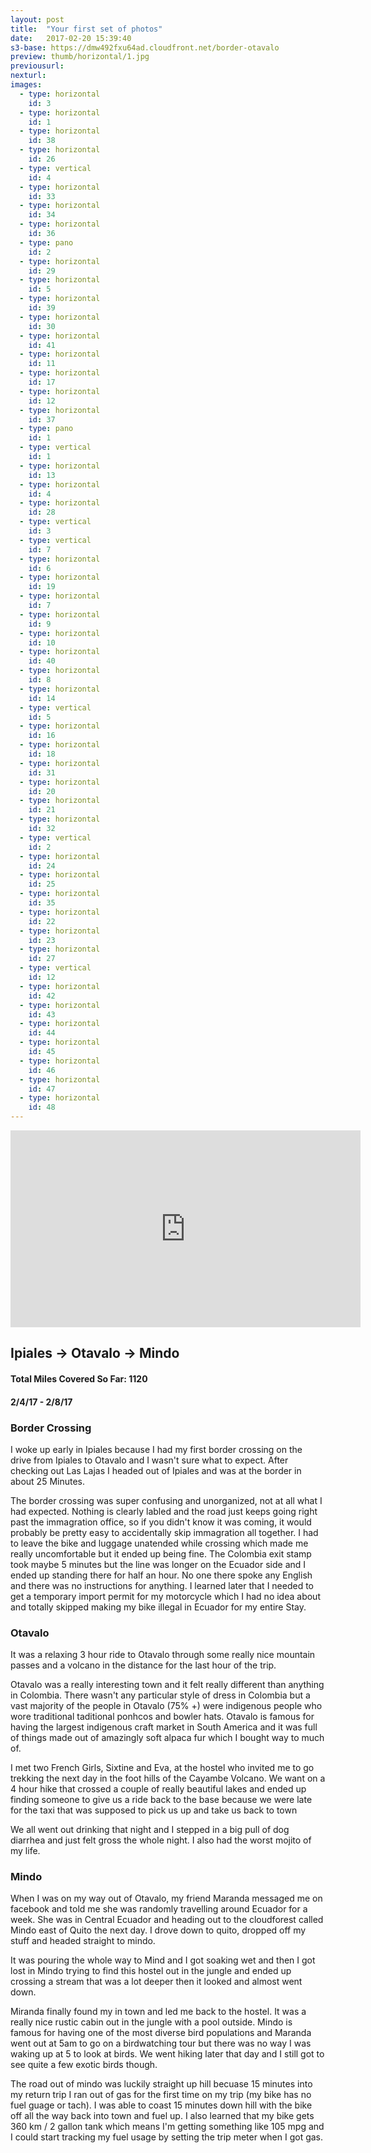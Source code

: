 ```yaml
---
layout: post
title:  "Your first set of photos"
date:   2017-02-20 15:39:40
s3-base: https://dmw492fxu64ad.cloudfront.net/border-otavalo
preview: thumb/horizontal/1.jpg
previousurl:
nexturl:
images:
  - type: horizontal
    id: 3
  - type: horizontal
    id: 1
  - type: horizontal
    id: 38
  - type: horizontal
    id: 26
  - type: vertical
    id: 4
  - type: horizontal
    id: 33
  - type: horizontal
    id: 34
  - type: horizontal
    id: 36
  - type: pano
    id: 2
  - type: horizontal
    id: 29
  - type: horizontal
    id: 5
  - type: horizontal
    id: 39
  - type: horizontal
    id: 30
  - type: horizontal
    id: 41
  - type: horizontal
    id: 11
  - type: horizontal
    id: 17
  - type: horizontal
    id: 12
  - type: horizontal
    id: 37
  - type: pano
    id: 1
  - type: vertical
    id: 1
  - type: horizontal
    id: 13
  - type: horizontal
    id: 4
  - type: horizontal
    id: 28
  - type: vertical
    id: 3
  - type: vertical
    id: 7
  - type: horizontal
    id: 6
  - type: horizontal
    id: 19
  - type: horizontal
    id: 7
  - type: horizontal
    id: 9
  - type: horizontal
    id: 10
  - type: horizontal
    id: 40
  - type: horizontal
    id: 8
  - type: horizontal
    id: 14
  - type: vertical
    id: 5
  - type: horizontal
    id: 16
  - type: horizontal
    id: 18
  - type: horizontal
    id: 31
  - type: horizontal
    id: 20
  - type: horizontal
    id: 21
  - type: horizontal
    id: 32
  - type: vertical
    id: 2
  - type: horizontal
    id: 24
  - type: horizontal
    id: 25
  - type: horizontal
    id: 35
  - type: horizontal
    id: 22
  - type: horizontal
    id: 23
  - type: horizontal
    id: 27
  - type: vertical
    id: 12
  - type: horizontal
    id: 42
  - type: horizontal
    id: 43
  - type: horizontal
    id: 44
  - type: horizontal
    id: 45
  - type: horizontal
    id: 46
  - type: horizontal
    id: 47
  - type: horizontal
    id: 48
---
```


<div class="post-content">
  <iframe width="560" height="315" src="https://www.youtube.com/embed/IJRXsXPBcFw" frameborder="0" allowfullscreen></iframe>

  <h2>Ipiales -> Otavalo -> Mindo </h2>

  <h4>Total Miles Covered So Far: 1120</h4>
  <h4>2/4/17 - 2/8/17</h4>

  <h3>Border Crossing</h3>
  <p>I woke up early in Ipiales because I had my first border crossing on the drive from Ipiales to Otavalo and I wasn't sure what to expect. After checking out Las Lajas I headed out of Ipiales and was at the border in about 25 Minutes.</p>

  <p>The border crossing was super confusing and unorganized, not at all what I had expected. Nothing is clearly labled and the road just keeps going right past the immagration office, so if you didn't know it was coming, it would probably be pretty easy to accidentally skip immagration all together. I had to leave the bike and luggage unatended while crossing which made me really uncomfortable but it ended up being fine. The Colombia exit stamp took maybe 5 minutes but the line was longer on the Ecuador side and I ended up standing there for half an hour. No one there spoke any English and there was no instructions for anything. I learned later that I needed to get a temporary import permit for my motorcycle which I had no idea about and totally skipped making my bike illegal in Ecuador for my entire Stay.</p>

  <h3>Otavalo</h3>

  <p>It was a relaxing 3 hour ride to Otavalo through some really nice mountain passes and a volcano in the distance for the last hour of the trip.</p>

  <p>Otavalo was a really interesting town and it felt really different than anything in Colombia. There wasn't any particular style of dress in Colombia but a vast majority of the people in Otavalo (75% +) were indigenous people who wore traditional taditional ponhcos and bowler hats. Otavalo is famous for having the largest indigenous craft market in South America and it was full of things made out of amazingly soft alpaca fur which I bought way to much of.</p>

  <p>I met two French Girls, Sixtine and Eva, at the hostel who invited me to go trekking the next day in the foot hills of the Cayambe Volcano. We want on a 4 hour hike that crossed a couple of really beautiful lakes and ended up finding someone to give us a ride back to the base because we were late for the taxi that was supposed to pick us up and take us back to town</p>

  <p>We all went out drinking that night and I stepped in a big pull of dog diarrhea and just felt gross the whole night. I also had the worst mojito of my life.</p>

  <h3>Mindo</h3>

  <p>When I was on my way out of Otavalo, my friend Maranda messaged me on facebook and told me she was randomly travelling around Ecuador for a week. She was in Central Ecuador and heading out to the cloudforest called Mindo east of Quito the next day. I drove down to quito, dropped off my stuff  and headed straight to mindo.</p>

  <p>It was pouring the whole way to Mind and I got soaking wet and then I got lost in Mindo trying to find this hostel out in the jungle and ended up crossing a stream that was a lot deeper then it looked and almost went down.</p>

  <p>Miranda finally found my in town and led me back to the hostel. It was a really nice rustic cabin out in the jungle with a pool outside. Mindo is famous for having one of the most diverse bird populations and Maranda went out at 5am to go on a birdwatching tour but there was no way I was waking up at 5 to look at birds. We went hiking later that day and I still got to see quite a few exotic birds though.</p>

  <p>The road out of mindo was luckily straight up hill becuase 15 minutes into my return trip I ran out of gas for the first time on my trip (my bike has no fuel guage or tach). I was able to coast 15 minutes down hill with the bike off all the way back into town and fuel up. I also learned that my bike gets 360 km / 2 gallon tank which means I'm getting something like 105 mpg and I could start tracking my fuel usage by setting the trip meter when I got gas.</p>
</div>

